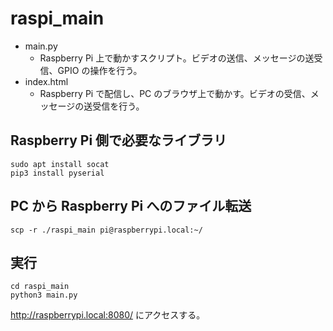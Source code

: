 # raspi_main

- main.py
  - Raspberry Pi 上で動かすスクリプト。ビデオの送信、メッセージの送受信、GPIO の操作を行う。
- index.html
  - Raspberry Pi で配信し、PC のブラウザ上で動かす。ビデオの受信、メッセージの送受信を行う。

## Raspberry Pi 側で必要なライブラリ

```
sudo apt install socat
pip3 install pyserial
```

## PC から Raspberry Pi へのファイル転送

```
scp -r ./raspi_main pi@raspberrypi.local:~/
```

## 実行

```
cd raspi_main
python3 main.py
```

http://raspberrypi.local:8080/ にアクセスする。
